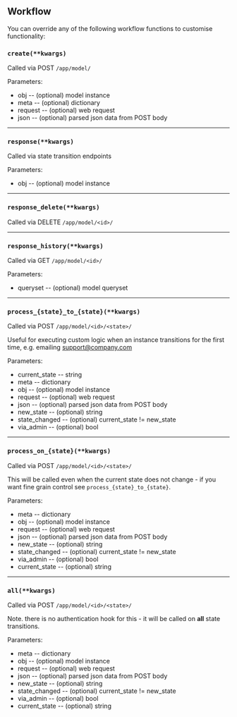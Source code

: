 ## Workflow

You can override any of the following workflow functions to customise functionality:

### `create(**kwargs)`

Called via POST `/app/model/`

Parameters:

* obj -- (optional) model instance
* meta -- (optional) dictionary
* request -- (optional) web request
* json -- (optional) parsed json data from POST body

* * *

### `response(**kwargs)`

Called via state transition endpoints

Parameters:

* obj -- (optional) model instance

* * *

### `response_delete(**kwargs)`

Called via DELETE `/app/model/<id>/`

* * *

### `response_history(**kwargs)`

Called via GET `/app/model/<id>/`

Parameters:

* queryset -- (optional) model queryset

* * *

### `process_{state}_to_{state}(**kwargs)`

Called via POST `/app/model/<id>/<state>/`

Useful for executing custom logic when an instance transitions for the first time, e.g. emailing support@company.com

Parameters:

* current_state -- string
* meta -- dictionary
* obj -- (optional) model instance
* request -- (optional) web request
* json -- (optional) parsed json data from POST body
* new_state -- (optional) string
* state_changed -- (optional) current_state != new_state
* via_admin -- (optional) bool

* * *

### `process_on_{state}(**kwargs)`

Called via POST `/app/model/<id>/<state>/`

This will be called even when the current state does not change - if you want fine grain control see `process_{state}_to_{state}`.

Parameters:

* meta -- dictionary
* obj -- (optional) model instance
* request -- (optional) web request
* json -- (optional) parsed json data from POST body
* new_state -- (optional) string
* state_changed -- (optional) current_state != new_state
* via_admin -- (optional) bool
* current_state -- (optional) string

* * *

### `all(**kwargs)`

Called via POST `/app/model/<id>/<state>/`

Note. there is no authentication hook for this - it will be called on **all** state transitions.

Parameters:

* meta -- dictionary
* obj -- (optional) model instance
* request -- (optional) web request
* json -- (optional) parsed json data from POST body
* new_state -- (optional) string
* state_changed -- (optional) current_state != new_state
* via_admin -- (optional) bool
* current_state -- (optional) string
